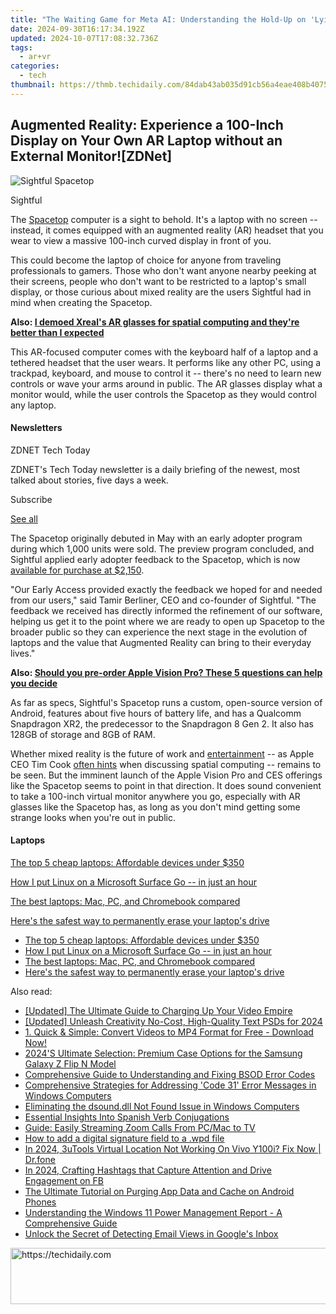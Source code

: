 ```yaml
---
title: "The Waiting Game for Meta AI: Understanding the Hold-Up on 'Lying Down Mode' Feature in Meta’s Upcoming Quest Evolution | Tech Analysis by ZDNET"
date: 2024-09-30T16:17:34.192Z
updated: 2024-10-07T17:08:32.736Z
tags:
  - ar+vr
categories:
  - tech
thumbnail: https://thmb.techidaily.com/84dab43ab035d91cb56a4eae408b40758af9a9a2b096c95f61afee80ed15090c.jpg
---
```


## Augmented Reality: Experience a 100-Inch Display on Your Own AR Laptop without an External Monitor![ZDNet]

![Sightful Spacetop](https://www.zdnet.com/a/img/resize/7ff64b211bccdae9e023f61cf988dce7f8e58804/2024/01/18/92490641-9e15-4cbc-b3d4-66c68141e43c/spacetop.jpg?auto=webp&width=1280)

Sightful

The [Spacetop](https://sightful.com/) computer is a sight to behold. It's a laptop with no screen -- instead, it comes equipped with an augmented reality (AR) headset that you wear to view a massive 100-inch curved display in front of you. 

This could become the laptop of choice for anyone from traveling professionals to gamers. Those who don't want anyone nearby peeking at their screens, people who don't want to be restricted to a laptop's small display, or those curious about mixed reality are the users Sightful had in mind when creating the Spacetop. 

**Also: [I demoed Xreal's AR glasses for spatial computing and they're better than I expected](https://www.zdnet.com/article/i-demoed-xreals-ar-glasses-for-spatial-computing-and-theyre-better-than-i-expected/)**

This AR-focused computer comes with the keyboard half of a laptop and a tethered headset that the user wears. It performs like any other PC, using a trackpad, keyboard, and mouse to control it -- there's no need to learn new controls or wave your arms around in public. The AR glasses display what a monitor would, while the user controls the Spacetop as they would control any laptop.

#### Newsletters

ZDNET Tech Today

ZDNET's Tech Today newsletter is a daily briefing of the newest, most talked about stories, five days a week.

 Subscribe

[See all](https://www.zdnet.com/newsletters/)

The Spacetop originally debuted in May with an early adopter program during which 1,000 units were sold. The preview program concluded, and Sightful applied early adopter feedback to the Spacetop, which is now [available for purchase at $2,150](https://sightful.com/).

"Our Early Access provided exactly the feedback we hoped for and needed from our users," said Tamir Berliner, CEO and co-founder of Sightful. "The feedback we received has directly informed the refinement of our software, helping us get it to the point where we are ready to open up Spacetop to the broader public so they can experience the next stage in the evolution of laptops and the value that Augmented Reality can bring to their everyday lives."

**Also: [Should you pre-order Apple Vision Pro? These 5 questions can help you decide](https://www.zdnet.com/article/apple-vision-pro-should-you-pre-order/)**

As far as specs, Sightful's Spacetop runs a custom, open-source version of Android, features about five hours of battery life, and has a Qualcomm Snapdragon XR2, the predecessor to the Snapdragon 8 Gen 2\. It also has 128GB of storage and 8GB of RAM. 

Whether mixed reality is the future of work and [entertainment](https://www.zdnet.com/article/apple-is-now-marketing-vision-pro-as-the-ultimate-entertainment-device/) \-- as Apple CEO Tim Cook [often hints](https://www.zdnet.com/article/apple-vision-pro-in-stores-february-2-pre-orders-start-january-19/) when discussing spatial computing -- remains to be seen. But the imminent launch of the Apple Vision Pro and CES offerings like the Spacetop seems to point in that direction. It does sound convenient to take a 100-inch virtual monitor anywhere you go, especially with AR glasses like the Spacetop has, as long as you don't mind getting some strange looks when you're out in public. 

#### Laptops

[The top 5 cheap laptops: Affordable devices under $350](https://www.zdnet.com/article/best-cheap-laptop/ "The top 5 cheap laptops: Affordable devices under $350")

[How I put Linux on a Microsoft Surface Go -- in just an hour](https://www.zdnet.com/article/how-i-put-linux-on-a-microsoft-surface-go-in-just-an-hour/ "How I put Linux on a Microsoft Surface Go -- in just an hour")

[The best laptops: Mac, PC, and Chromebook compared](https://www.zdnet.com/article/best-laptop/ "The best laptops: Mac, PC, and Chromebook compared")

[Here's the safest way to permanently erase your laptop's drive](https://www.zdnet.com/article/wiping-a-windows-laptop-heres-the-safest-free-way-to-erase-your-personal-data/ "Here's the safest way to permanently erase your laptop's drive")

* [The top 5 cheap laptops: Affordable devices under $350](https://www.zdnet.com/article/best-cheap-laptop/ "The top 5 cheap laptops: Affordable devices under $350")
* [How I put Linux on a Microsoft Surface Go -- in just an hour](https://www.zdnet.com/article/how-i-put-linux-on-a-microsoft-surface-go-in-just-an-hour/ "How I put Linux on a Microsoft Surface Go -- in just an hour")
* [The best laptops: Mac, PC, and Chromebook compared](https://www.zdnet.com/article/best-laptop/ "The best laptops: Mac, PC, and Chromebook compared")
* [Here's the safest way to permanently erase your laptop's drive](https://www.zdnet.com/article/wiping-a-windows-laptop-heres-the-safest-free-way-to-erase-your-personal-data/ "Here's the safest way to permanently erase your laptop's drive")

<ins class="adsbygoogle"
     style="display:block"
     data-ad-format="autorelaxed"
     data-ad-client="ca-pub-7571918770474297"
     data-ad-slot="1223367746"></ins>

<ins class="adsbygoogle"
     style="display:block"
     data-ad-client="ca-pub-7571918770474297"
     data-ad-slot="8358498916"
     data-ad-format="auto"
     data-full-width-responsive="true"></ins>

<span class="atpl-alsoreadstyle">Also read:</span>
<div><ul>
<li><a href="https://facebook-video-footage.techidaily.com/updated-the-ultimate-guide-to-charging-up-your-video-empire/"><u>[Updated] The Ultimate Guide to Charging Up Your Video Empire</u></a></li>
<li><a href="https://article-files.techidaily.com/updated-unleash-creativity-no-cost-high-quality-text-psds-for-2024/"><u>[Updated] Unleash Creativity No-Cost, High-Quality Text PSDs for 2024</u></a></li>
<li><a href="https://eaxpv-info.techidaily.com/1-quick-and-simple-convert-videos-to-mp4-format-for-free-download-now/"><u>1. Quick & Simple: Convert Videos to MP4 Format for Free - Download Now!</u></a></li>
<li><a href="https://buynow-info.techidaily.com/2024s-ultimate-selection-premium-case-options-for-the-samsung-galaxy-z-flip-n-model/"><u>2024'S Ultimate Selection: Premium Case Options for the Samsung Galaxy Z Flip N Model</u></a></li>
<li><a href="https://tech-renaissance.techidaily.com/comprehensive-guide-to-understanding-and-fixing-bsod-error-codes/"><u>Comprehensive Guide to Understanding and Fixing BSOD Error Codes</u></a></li>
<li><a href="https://tech-renaissance.techidaily.com/comprehensive-strategies-for-addressing-code-31-error-messages-in-windows-computers/"><u>Comprehensive Strategies for Addressing 'Code 31' Error Messages in Windows Computers</u></a></li>
<li><a href="https://tech-renaissance.techidaily.com/eliminating-the-dsounddll-not-found-issue-in-windows-computers/"><u>Eliminating the dsound.dll Not Found Issue in Windows Computers</u></a></li>
<li><a href="https://mondly-stories.techidaily.com/essential-insights-into-spanish-verb-conjugations/"><u>Essential Insights Into Spanish Verb Conjugations</u></a></li>
<li><a href="https://tech-renaissance.techidaily.com/guide-easily-streaming-zoom-calls-from-pcmac-to-tv/"><u>Guide: Easily Streaming Zoom Calls From PC/Mac to TV</u></a></li>
<li><a href="https://phone-solutions.techidaily.com/how-to-add-a-digital-signature-field-to-a-wpd-file-by-ldigisigner-sign-a-word-sign-a-word/"><u>How to add a digital signature field to a .wpd file</u></a></li>
<li><a href="https://change-location.techidaily.com/in-2024-3utools-virtual-location-not-working-on-vivo-y100i-fix-now-drfone-by-drfone-virtual-android/"><u>In 2024, 3uTools Virtual Location Not Working On Vivo Y100i? Fix Now | Dr.fone</u></a></li>
<li><a href="https://facebook-video-recording.techidaily.com/in-2024-crafting-hashtags-that-capture-attention-and-drive-engagement-on-fb/"><u>In 2024, Crafting Hashtags that Capture Attention and Drive Engagement on FB</u></a></li>
<li><a href="https://tech-renaissance.techidaily.com/the-ultimate-tutorial-on-purging-app-data-and-cache-on-android-phones/"><u>The Ultimate Tutorial on Purging App Data and Cache on Android Phones</u></a></li>
<li><a href="https://tech-renaissance.techidaily.com/understanding-the-windows-11-power-management-report-a-comprehensive-guide/"><u>Understanding the Windows 11 Power Management Report - A Comprehensive Guide</u></a></li>
<li><a href="https://tech-renaissance.techidaily.com/unlock-the-secret-of-detecting-email-views-in-googles-inbox/"><u>Unlock the Secret of Detecting Email Views in Google's Inbox</u></a></li>
</ul></div>

<!-- affiliate ads begin -->
<a href="https://appsumo.8odi.net/c/5597632/2049378/7443" target="_top" id="2049378">
  <img src="//a.impactradius-go.com/display-ad/7443-2049378" border="0" alt="https://techidaily.com" width="728" height="90"/>
</a>
<img height="0" width="0" src="https://appsumo.8odi.net/i/5597632/2049378/7443" style="position:absolute;visibility:hidden;" border="0" />
<!-- affiliate ads end -->

